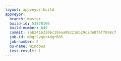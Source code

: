 ```yaml
---
layout: appveyor-build
appveyor:
  branch: master
  build-id: 51878166
  build-number: 649
  commit: 7ab24163206c19aaa992216b29c2de8f6f7898c7
  job-id: m0qt2vqor4dqr605
  job-number: 2
  os-name: Windows
  test-result: 1
---
```

